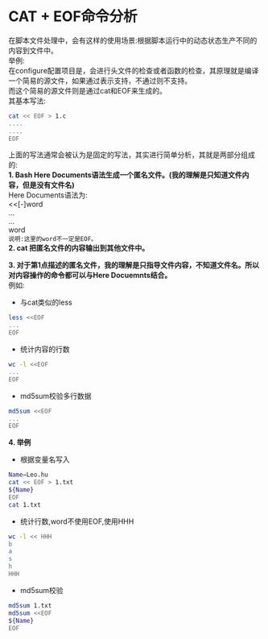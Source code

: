 
# CAT + EOF命令分析

在脚本文件处理中，会有这样的使用场景:根据脚本运行中的动态状态生产不同的内容到文件中。<br>
举例:<br>
在configure配置项目是，会进行头文件的检查或者函数的检查，其原理就是编译一个简易的源文件，如果通过表示支持，不通过则不支持。<br>
而这个简易的源文件则是通过cat和EOF来生成的。<br>
其基本写法:
```Bash
cat << EOF > 1.c
....
....
EOF
```
上面的写法通常会被认为是固定的写法，其实进行简单分析，其就是两部分组成的:<br>
<b>1. Bash Here Documents语法生成一个匿名文件。(我的理解是只知道文件内容，但是没有文件名)</b><br>
    Here Documents语法为:<br>
    <<[-]word<br>
    ...<br>
    ...<br>
    word<br>
`说明:这里的word不一定是EOF。`<br>
<b>2. cat 把匿名文件的内容输出到其他文件中。</b><br>

<b>3. 对于第1点描述的匿名文件，我的理解是只指导文件内容，不知道文件名。所以对内容操作的命令都可以与Here Docuemnts结合。</b><br>
例如:<br>
* 与cat类似的less
```Bash
less <<EOF
...
EOF
```
* 统计内容的行数
```Bash
wc -l <<EOF
...
EOF
```
* md5sum校验多行数据
```Bash
md5sum <<EOF
...
EOF
```

<b>4. 举例</b><br>
* 根据变量名写入
```Bash
Name=Leo.hu
cat << EOF > 1.txt
${Name}
EOF
cat 1.txt
```
* 统计行数,word不使用EOF,使用HHH
```Bash
wc -l << HHH
b
a
s
h
HHH
```
* md5sum校验
```Bash
md5sum 1.txt
md5sum <<EOF
${Name}
EOF
```
